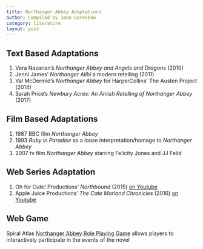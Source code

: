 ```yaml
---
title: Northanger Abbey Adaptations
author: Compiled by Iman Gareeboo
category: literature
layout: post
---
```


## Text Based Adaptations
<ol>
<li>Vera Nazarian’s <i>Northanger Abbey and Angels and Dragons</i> (2010)</li>
<li>Jenni James’ <i>Northanger Alibi</i> a modern retelling (2011)</li>
<li>Val McDermid’s <i>Northanger Abbey</i> for HarperCollins’ The Austen Project (2014)</li>
<li>Sarah Price’s <i>Newbury Acres: An Amish Retelling of Northanger Abbey</i> (2017)</li>
</ol>

## Film Based Adaptations 
<ol>
<li>1987 BBC film <i>Northanger Abbey</i></li>
<li>1993 <i>Ruby in Paradise</i> as a loose interpretation/homage to <i>Northanger Abbey</i></li>
<li>2007 tv film <i>Northanger Abbey</i> starring Felicity Jones and JJ Feild</li>
</ol>

## Web Series Adaptation
<ol>
<li> Oh for Cute! Productions’ <i>Northbound</i> (2015) <a href="https://www.youtube.com/playlist?list=PLEqPkbevFLepiWDw219fljXtUBXYV3pVe">on Youtube</a></li>
<li> Apple Juice Productions’ <i>The Cate Morland Chronicles</i> (2016) <a href="https://www.youtube.com/@thecatemorlandchronicles1912/featured">on Youtube</a></li>
</ol>

## Web Game
Spiral Atlas [Northanger Abbey Role Playing Game](https://spiralatlas.itch.io/northanger-abbey-the-game) allows players to interactively participate in the events of the novel 
